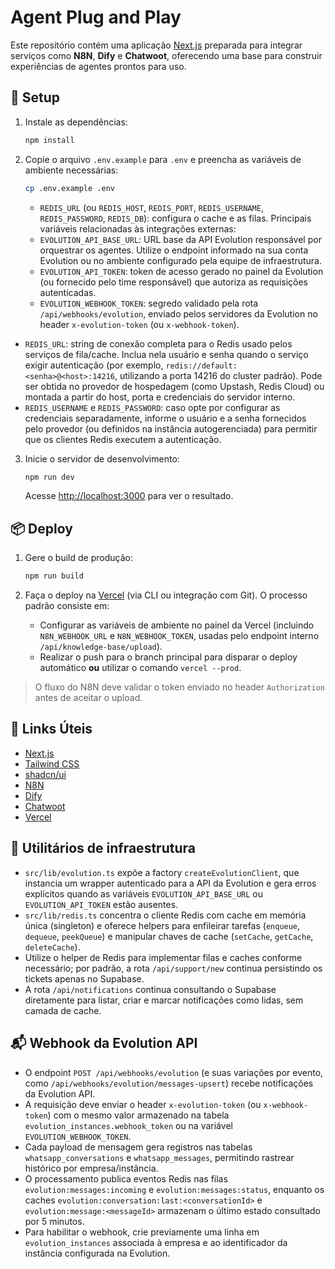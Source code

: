 # Agent Plug and Play

Este repositório contém uma aplicação [Next.js](https://nextjs.org/) preparada para integrar serviços como **N8N**, **Dify** e **Chatwoot**, oferecendo uma base para construir experiências de agentes prontos para uso.

## 🚀 Setup

1. Instale as dependências:

   ```bash
   npm install
   ```

2. Copie o arquivo `.env.example` para `.env` e preencha as variáveis de ambiente necessárias:

   ```bash
   cp .env.example .env
   ```

   - `REDIS_URL` (ou `REDIS_HOST`, `REDIS_PORT`, `REDIS_USERNAME`, `REDIS_PASSWORD`, `REDIS_DB`): configura o cache e as filas.
   Principais variáveis relacionadas às integrações externas:
   - `EVOLUTION_API_BASE_URL`: URL base da API Evolution responsável por orquestrar os agentes. Utilize o endpoint informado na sua conta Evolution ou no ambiente configurado pela equipe de infraestrutura.
   - `EVOLUTION_API_TOKEN`: token de acesso gerado no painel da Evolution (ou fornecido pelo time responsável) que autoriza as requisições autenticadas.
   - `EVOLUTION_WEBHOOK_TOKEN`: segredo validado pela rota `/api/webhooks/evolution`, enviado pelos servidores da Evolution no header `x-evolution-token` (ou `x-webhook-token`).
  - `REDIS_URL`: string de conexão completa para o Redis usado pelos serviços de fila/cache. Inclua nela usuário e senha quando o serviço exigir autenticação (por exemplo, `redis://default:<senha>@<host>:14216`, utilizando a porta 14216 do cluster padrão). Pode ser obtida no provedor de hospedagem (como Upstash, Redis Cloud) ou montada a partir do host, porta e credenciais do servidor interno.
  - `REDIS_USERNAME` e `REDIS_PASSWORD`: caso opte por configurar as credenciais separadamente, informe o usuário e a senha fornecidos pelo provedor (ou definidos na instância autogerenciada) para permitir que os clientes Redis executem a autenticação.

3. Inicie o servidor de desenvolvimento:

   ```bash
   npm run dev
   ```

   Acesse [http://localhost:3000](http://localhost:3000) para ver o resultado.

## 📦 Deploy

1. Gere o build de produção:

   ```bash
   npm run build
   ```

2. Faça o deploy na [Vercel](https://vercel.com/) (via CLI ou integração com Git). O processo padrão consiste em:
   - Configurar as variáveis de ambiente no painel da Vercel (incluindo `N8N_WEBHOOK_URL` e `N8N_WEBHOOK_TOKEN`, usadas pelo endpoint interno `/api/knowledge-base/upload`).
   - Realizar o push para o branch principal para disparar o deploy automático **ou** utilizar o comando `vercel --prod`.

> O fluxo do N8N deve validar o token enviado no header `Authorization` antes de aceitar o upload.

## 🔗 Links Úteis

- [Next.js](https://nextjs.org/docs)
- [Tailwind CSS](https://tailwindcss.com/)
- [shadcn/ui](https://ui.shadcn.com/)
- [N8N](https://n8n.io/)
- [Dify](https://dify.ai/)
- [Chatwoot](https://www.chatwoot.com/)
- [Vercel](https://vercel.com/)

## 🧰 Utilitários de infraestrutura

- `src/lib/evolution.ts` expõe a factory `createEvolutionClient`, que instancia um wrapper autenticado para a API da Evolution e gera erros explícitos quando as variáveis `EVOLUTION_API_BASE_URL` ou `EVOLUTION_API_TOKEN` estão ausentes.
- `src/lib/redis.ts` concentra o cliente Redis com cache em memória única (singleton) e oferece helpers para enfileirar tarefas (`enqueue`, `dequeue`, `peekQueue`) e manipular chaves de cache (`setCache`, `getCache`, `deleteCache`).
- Utilize o helper de Redis para implementar filas e caches conforme necessário; por padrão, a rota `/api/support/new` continua persistindo os tickets apenas no Supabase.
- A rota `/api/notifications` continua consultando o Supabase diretamente para listar, criar e marcar notificações como lidas, sem camada de cache.

## 📬 Webhook da Evolution API

- O endpoint `POST /api/webhooks/evolution` (e suas variações por evento, como `/api/webhooks/evolution/messages-upsert`) recebe notificações da Evolution API.
- A requisição deve enviar o header `x-evolution-token` (ou `x-webhook-token`) com o mesmo valor armazenado na tabela `evolution_instances.webhook_token` ou na variável `EVOLUTION_WEBHOOK_TOKEN`.
- Cada payload de mensagem gera registros nas tabelas `whatsapp_conversations` e `whatsapp_messages`, permitindo rastrear histórico por empresa/instância.
- O processamento publica eventos Redis nas filas `evolution:messages:incoming` e `evolution:messages:status`, enquanto os caches `evolution:conversation:last:<conversationId>` e `evolution:message:<messageId>` armazenam o último estado consultado por 5 minutos.
- Para habilitar o webhook, crie previamente uma linha em `evolution_instances` associada à empresa e ao identificador da instância configurada na Evolution.

